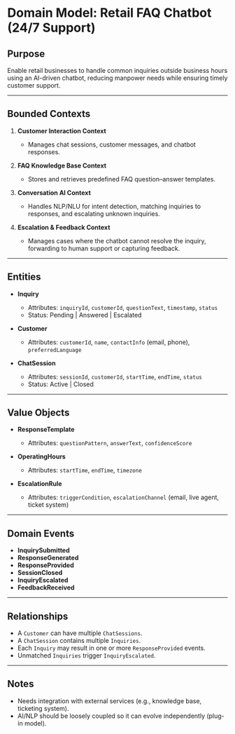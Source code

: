 # Domain Model: Retail FAQ Chatbot (24/7 Support)

## Purpose

Enable retail businesses to handle common inquiries outside business hours using an AI-driven chatbot, reducing manpower needs while ensuring timely customer support.

---

## Bounded Contexts

1. **Customer Interaction Context**

   - Manages chat sessions, customer messages, and chatbot responses.

2. **FAQ Knowledge Base Context**

   - Stores and retrieves predefined FAQ question–answer templates.

3. **Conversation AI Context**

   - Handles NLP/NLU for intent detection, matching inquiries to responses, and escalating unknown inquiries.

4. **Escalation & Feedback Context**

   - Manages cases where the chatbot cannot resolve the inquiry, forwarding to human support or capturing feedback.

---

## Entities

- **Inquiry**

  - Attributes: `inquiryId`, `customerId`, `questionText`, `timestamp`, `status`
  - Status: Pending | Answered | Escalated

- **Customer**

  - Attributes: `customerId`, `name`, `contactInfo` (email, phone), `preferredLanguage`

- **ChatSession**

  - Attributes: `sessionId`, `customerId`, `startTime`, `endTime`, `status`
  - Status: Active | Closed

---

## Value Objects

- **ResponseTemplate**

  - Attributes: `questionPattern`, `answerText`, `confidenceScore`

- **OperatingHours**

  - Attributes: `startTime`, `endTime`, `timezone`

- **EscalationRule**

  - Attributes: `triggerCondition`, `escalationChannel` (email, live agent, ticket system)

---

## Domain Events

- **InquirySubmitted**
- **ResponseGenerated**
- **ResponseProvided**
- **SessionClosed**
- **InquiryEscalated**
- **FeedbackReceived**

---

## Relationships

- A `Customer` can have multiple `ChatSessions`.
- A `ChatSession` contains multiple `Inquiries`.
- Each `Inquiry` may result in one or more `ResponseProvided` events.
- Unmatched `Inquiries` trigger `InquiryEscalated`.

---

## Notes

- Needs integration with external services (e.g., knowledge base, ticketing system).
- AI/NLP should be loosely coupled so it can evolve independently (plug-in model).
